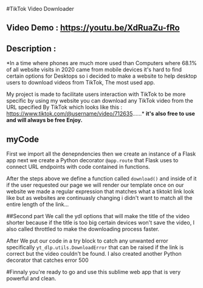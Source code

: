 #TikTok Video Downloader

## Video Demo : https://youtu.be/XdRuaZu-fRo

## Description : 
*In a time where phones are much more used
than Computers where 68.1% of all website visits in 2020 
came from mobile devices it's hard to find certain options
for Desktops so i decided to make a website to help desktop
users to download videos from TikTok, The most used app.

My project is made to facilitate users interaction with TikTok
to be more specific by using my website you can download
any TikTok video from the URL specified By TikTok
which looks like this : https://www.tiktok.com/@username/video/712635......*
**it's also free to use and will always be free Enjoy.**

## myCode

First we import all the denepndencies then we create an instance of
a Flask app next we create a Python decorator `@app.route` that Flask
uses to connect URL endpoints with code contained in functions.

After the steps above we define a function called `download()`
and inside of it if the user requested our page we will render 
our template once on our website we made a regular expression
that matches what a tiktokt link look like but as websites
are continuasly changing i didn't want to match all the entire
length of the link...

##Second part
We call the ydl options that will make the title of the video shorter
because if the title is too big certain devices won't save the video,
I also called throttled to make the downloading process faster.

After We put our code in a try block to catch any unwanted error
specifically `yt_dlp.utils.DownloadError` that can be raised if the
link is correct but the video couldn't be found.
I also created another Python decorator that catches error 500

#Finnaly 
you're ready to go and use this sublime web app that is
very powerful and clean. 
